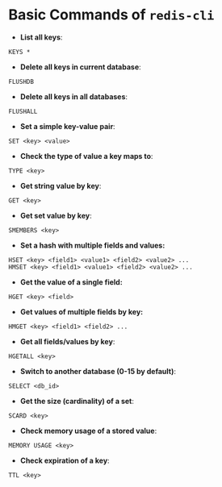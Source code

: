 # Basic Commands of `redis-cli`

* **List all keys**:

```
KEYS *
```

* **Delete all keys in current database**:

```
FLUSHDB
```

* **Delete all keys in all databases**:

```
FLUSHALL
```

* **Set a simple key-value pair**:

```
SET <key> <value>
```

* **Check the type of value a key maps to**:

```
TYPE <key>
```

* **Get string value by key**:

```
GET <key>
```

* **Get set value by key**:

```
SMEMBERS <key>
```

* **Set a hash with multiple fields and values:**

```
HSET <key> <field1> <value1> <field2> <value2> ...
HMSET <key> <field1> <value1> <field2> <value2> ...
```

* **Get the value of a single field:**

```
HGET <key> <field>
```

* **Get values of multiple fields by key:**

```
HMGET <key> <field1> <field2> ...
```

* **Get all fields/values by key**:

```
HGETALL <key>
```

* **Switch to another database (0-15 by default)**:

```
SELECT <db_id>
```

* **Get the size (cardinality) of a set**:

```
SCARD <key>
```

* **Check memory usage of a stored value**:

```
MEMORY USAGE <key>
```

* **Check expiration of a key**:

```
TTL <key>
```
